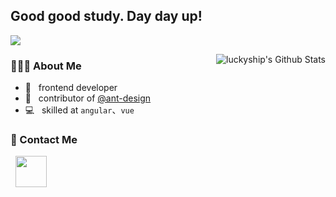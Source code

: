 <h2> Good good study. Day day up! </h2>

 ![](https://visitor-badge.glitch.me/badge?page_id=luckyship)


<img align="right" src="https://github-readme-stats.vercel.app/api?username=luckyship&include_all_commits=true&count_private=true&show_icons=true&theme=tokyonight" alt="luckyship's Github Stats">

<h3> 👨🏻‍💻 About Me </h3>

- 🔭 &nbsp; frontend developer
- 🌱 &nbsp; contributor of [@ant-design](https://github.com/NG-ZORRO/ng-zorro-antd)
- 💻 &nbsp; skilled at `angular`、`vue`
<h3>🤔 Contact Me</h3>

&nbsp; <a href="mailto:304093931@qq.com" target="_blank" rel="noopener noreferrer"><img src="https://img.icons8.com/plasticine/100/000000/gmail.png"  width="50" /></a>
